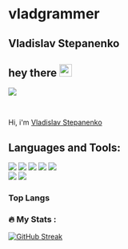 # vladgrammer
## Vladislav Stepanenko

## hey there <img src="https://media.giphy.com/media/hvRJCLFzcasrR4ia7z/giphy.gif" width="25px">

![](https://visitor-badge.glitch.me/badge?page_id=vladgrammer.vladgrammer)

<br />

Hi, i'm [Vladislav Stepanenko](https://github.com/vladgrammer)

## Languages and Tools:
<div>
<img src="https://img.shields.io/badge/C-black?style=for-the-badge&logo=C&logoColor=E34F26">
<img src="https://img.shields.io/badge/Cpp-black?style=for-the-badge&logo=Cpp&logoColor=1572B6">
<img src="https://img.shields.io/badge/Go-black?style=for-the-badge&logo=Go&logoColor=F7DF1E">
<img src="https://img.shields.io/badge/Rust-black?style=for-the-badge&logo=Rust&logoColor=3178C6">
<img src="https://img.shields.io/badge/Python-black?style=for-the-badge&logo=Python&logoColor=61DAFB">

</div>
<div>
<img src="https://img.shields.io/badge/Next-black?style=for-the-badge&logo=Next.js&logoColor=ffffff">
<img src="https://img.shields.io/badge/PostCSS-black?style=for-the-badge&logo=PostCSS&logoColor=DD3A0A">
</div>
<!-- <div>
<img src="https://img.shields.io/badge/C-black?style=for-the-badge&logo=c&logoColor=A8B9CC"/>
<img src="https://img.shields.io/badge/C++-black?style=for-the-badge&logo=Cplusplus&logoColor=4B0082"/>
<img src="https://img.shields.io/badge/Python-black?style=for-the-badge&logo=Python&logoColor=3776AB"/>
<img src="https://img.shields.io/badge/Golang-black?style=for-the-badge&logo=Go&logoColor=00ADD8"/>
<img src="https://img.shields.io/badge/Rust-black?style=for-the-badge&logo=Rust&logoColor=B7410E"/>
</div> -->
<!-- <div>
<img src="https://img.shields.io/badge/PostgreSQL-black?style=for-the-badge&logo=PostgreSQL&logoColor=4169E1"/>
<img src="https://img.shields.io/badge/MongoDB-black?style=for-the-badge&logo=MongoDB&logoColor=47A248"/>
<img src="https://img.shields.io/badge/Redis-black?style=for-the-badge&logo=Redis&logoColor=4DC382D"/>
</div> -->
<!-- <div>
<img src="https://img.shields.io/badge/Linux-black?style=for-the-badge&logo=Linux&logoColor=FCC624"/>
<img src="https://img.shields.io/badge/GitHub-black?style=for-the-badge&logo=GitHub&logoColor=483D8B"/>
<img src="https://img.shields.io/badge/Docker-black?style=for-the-badge&logo=Docker&logoColor=00BFFF"/>
</div>
<div>
<img src="https://img.shields.io/badge/Arduino-black?style=for-the-badge&logo=Arduino&logoColor=00979D"/>
</div> -->

### Top Langs
<!-- [![Top Langs](https://github-readme-stats.vercel.app/api/top-langs/?username=vladgrammer&layout=compact)](https://github.com/vladgrammer/github-readme-stats) -->

### :fire: My Stats :
[![GitHub Streak](http://github-readme-streak-stats.herokuapp.com?user=vladgrammer&theme=dark&background=000000)](https://git.io/streak-stats)
